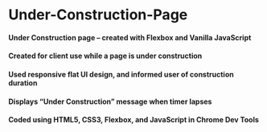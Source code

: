 # Under-Construction-Page
#### Under Construction page – created with Flexbox and Vanilla JavaScript
#### Created for client use while a page is under construction
#### Used responsive flat UI design, and informed user of construction duration
#### Displays “Under Construction” message when timer lapses
#### Coded using HTML5, CSS3, Flexbox, and JavaScript in Chrome Dev Tools




